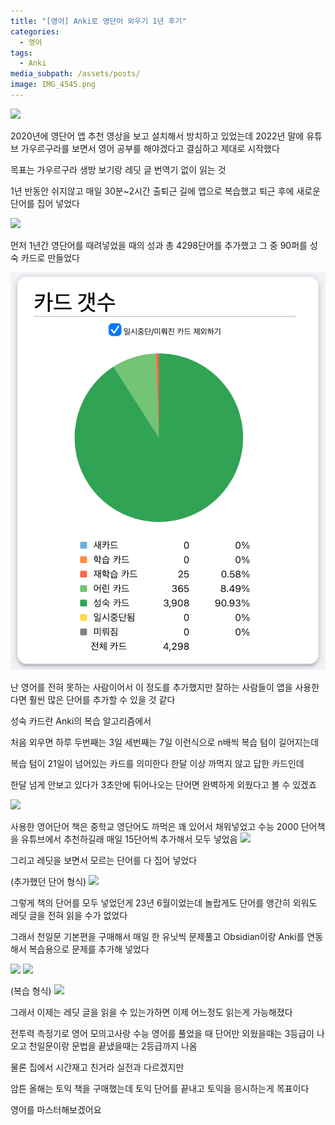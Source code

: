 ```yaml
---
title: "[영어] Anki로 영단어 외우기 1년 후기"
categories:
  - 영어
tags:
  - Anki
media_subpath: /assets/posts/
image: IMG_4545.png
---
```

![](anki.png)


2020년에 영단어 앱 추천 영상을 보고 설치해서 방치하고 있었는데 
2022년 말에 유튜브 가우르구라를 보면서
영어 공부를 해야겠다고 결심하고 제대로 시작했다

목표는 가우르구라 생방 보기랑 레딧 글 번역기 없이 읽는 것

1년 반동안 쉬지않고 매일 30분~2시간 출퇴근 길에 앱으로 복습했고
퇴근 후에 새로운 단어를 집어 넣었다

![](IMG_4548.png)

먼저 1년간 영단어를 때려넣었을 때의 성과
총 4298단어를 추가했고
그 중 90퍼를 성숙 카드로 만들었다

![](IMG_4545.png)

난 영어를 전혀 못하는 사람이어서 이 정도를 추가했지만
잘하는 사람들이 앱을 사용한다면
훨씬 많은 단어를 추가할 수 있을 것 같다

성숙 카드란 Anki의 복습 알고리즘에서

처음 외우면 하루
두번째는 3일
세번째는 7일
이런식으로 n배씩 복습 텀이 길어지는데

복습 텀이 21일이 넘어있는 카드를 의미한다
한달 이상 까먹지 않고 답한 카드인데

한달 넘게 안보고 있다가 3초안에 튀어나오는 단어면
완벽하게 외웠다고 볼 수 있겠죠

![](Leitner_system_alternative.png)


사용한 영어단어 책은
중학교 영단어도 까먹은 꽤 있어서 채워넣었고
수능 2000 단어책을 유튜브에서 추천하길래
매일 15단어씩 추가해서 모두 넣었음
![](IMG_4571.JPG)

그리고 레딧을 보면서 모르는 단어를 다 집어 넣었다

(추가했던 단어 형식)
![](IMG_4542.png)

그렇게 책의 단어를 모두 넣었던게 23년 6월이었는데
놀랍게도 단어를 앵간히 외워도
레딧 글을 전혀 읽을 수가 없었다

그래서 천일문 기본편을 구매해서
매일 한 유닛씩 문제풀고 Obsidian이랑 Anki를 연동해서
복습용으로 문제를 추가해 넣었다

![](IMG_4568.jpg)
![](obsidian.png)

(복습 형식)
![](IMG_4554.png)

그래서 이제는 레딧 글을 읽을 수 있는가하면
이제 어느정도 읽는게 가능해졌다

전투력 측정기로 영어 모의고사랑 수능 영어를 풀었을 때
단어만 외웠을때는 3등급이 나오고
천일문이랑 문법을 끝냈을때는 2등급까지 나옴

물론 집에서 시간재고 친거라 실전과 다르겠지만

암튼 올해는 토익 책을 구매했는데
토익 단어를 끝내고 토익을 응시하는게 목표이다

영어를 마스터해보겠어요